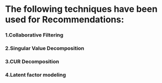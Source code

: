 # The following techniques have been used for Recommendations:


### 1.Collaborative Filtering
### 2.Singular Value Decomposition
### 3.CUR Decomposition
### 4.Latent factor modeling
